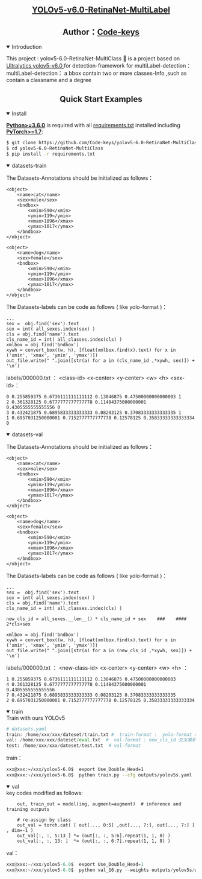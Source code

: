 
## <div align="center"><a href="https://xiaoxiaochenxu.top">YOLOv5-v6.0-RetinaNet-MultiLabel<br></a></div>
## <div align="center">Author：<a href="https://github.com/Code-keys/yolov5-6.0-RetinaNet-MultiClass">Code-keys<br></a></div>

<details open>
<summary>Introduction</summary>
<p>
This project :  yolov5-6.0-RetinaNet-MultiClass 🚀 is a project based on <a href="https://github.com/ultralytics/yolov5">Ultralytics yolov5-v6.0 </a> for detection-framework for multiLabel-detection： <br>
multiLabel-detection：  a bbox contain two or more classes-Info ,such as contain a classname and a degree <br>
</p>
</details>



## <div align="center">Quick Start Examples</div>

<details open>
<summary>Install</summary>

[**Python>=3.6.0**](https://www.python.org/) is required with all
[requirements.txt](https://github.com/ultralytics/yolov5/blob/master/requirements.txt) installed including
[**PyTorch>=1.7**](https://pytorch.org/get-started/locally/):
<!-- $ sudo apt update && apt install -y libgl1-mesa-glx libsm6 libxext6 libxrender-dev -->

```bash
$ git clone https://github.com/Code-keys/yolov5-6.0-RetinaNet-MultiClass
$ cd yolov5-6.0-RetinaNet-MultiClass
$ pip install -r requirements.txt
```

</details>

<details open>
<summary>datasets-train</summary>

The Datasets-Annotations should be initialized as follows： 

	<object>
		<name>cat</name>
		<sex>male</sex>
		<bndbox>
			<xmin>590</xmin>
			<ymin>119</ymin>
			<xmax>1896</xmax>
			<ymax>1017</ymax>
		</bndbox>
	</object>	

    <object>
		<name>dog</name>
		<sex>female</sex>
		<bndbox>
			<xmin>590</xmin>
			<ymin>119</ymin>
			<xmax>1896</xmax>
			<ymax>1017</ymax>
		</bndbox>
	</object>


The Datasets-labels can be code as follows ( like yolo-format )： 

    ...
    sex =  obj.find('sex').text  
    sex = int( all_sexes.index(sex) )  
    cls = obj.find('name').text
    cls_name_id = int( all_classes.index(cls) )   
    xmlbox = obj.find('bndbox')
    xywh = convert_box((w, h), [float(xmlbox.find(x).text) for x in ('xmin', 'xmax', 'ymin', 'ymax')])  
    out_file.write(" ".join([str(a) for a in (cls_name_id ,*xywh, sex)]) + '\n')

labels/000000.txt ： \<class-id> \<x-center> \<y-center> \<w> \<h> \<sex-id>：

    0 0.255859375 0.6736111111111112 0.13046875 0.47500000000000003 1
    2 0.361328125 0.6777777777777778 0.11484375000000001 0.4305555555555556 0
    3 0.432421875 0.6895833333333333 0.08203125 0.37083333333333335 1
    1 0.6957031250000001 0.7152777777777778 0.12578125 0.35833333333333334 0


</details>

<details open>
<summary>datasets-val</summary>

The Datasets-Annotations should be initialized as follows： 

	<object>
		<name>cat</name>
		<sex>male</sex>
		<bndbox>
			<xmin>590</xmin>
			<ymin>119</ymin>
			<xmax>1896</xmax>
			<ymax>1017</ymax>
		</bndbox>
	</object>	

    <object>
		<name>dog</name>
		<sex>female</sex>
		<bndbox>
			<xmin>590</xmin>
			<ymin>119</ymin>
			<xmax>1896</xmax>
			<ymax>1017</ymax>
		</bndbox>
	</object>


The Datasets-labels can be code as follows ( like yolo-format )： 

    ...
    sex =  obj.find('sex').text  
    sex = int( all_sexes.index(sex) )  
    cls = obj.find('name').text
    cls_name_id = int( all_classes.index(cls) )   

    new_cls_id = all_sexes.__len__() * cls_name_id + sex    ###    ####  2*cls+sex

    xmlbox = obj.find('bndbox')
    xywh = convert_box((w, h), [float(xmlbox.find(x).text) for x in ('xmin', 'xmax', 'ymin', 'ymax')])  
    out_file.write(" ".join([str(a) for a in (new_cls_id ,*xywh, sex)]) + '\n') 

labels/000000.txt ： \<new-class-id> \<x-center> \<y-center> \<w> \<h> ：

    1 0.255859375 0.6736111111111112 0.13046875 0.47500000000000003 
    4 0.361328125 0.6777777777777778 0.11484375000000001 0.4305555555555556  
    7 0.432421875 0.6895833333333333 0.08203125 0.37083333333333335  
    2 0.6957031250000001 0.7152777777777778 0.12578125 0.35833333333333334  
 
</details>

<details open>
<summary>train</summary> 
Train with ours YOLOv5   

```python 
# datasets.yaml
train: /home/xxx/xxx/dateset/train.txt #  train-format :  yolo-format append a sex-id
val: /home/xxx/xxx/dateset/eval.txt  #  val-format : new_cls_id 交叉乘积结果
test: /home/xxx/xxx/dateset/test.txt  # val-format 
``` 
train：
```sh 
xxx@xxx:~/xxx/yolov5-6.0$  export Use_Double_Head=1
xxx@xxx:~/xxx/yolov5-6.0$  python train.py --cfg outputs/yolov5s.yaml --data datasets.yaml 
``` 
</details>



<details open>
<summary>val</summary>
key codes modified as follows:

        out, train_out = model(img, augment=augment)  # inference and training outputs  

        # re-assign by class
        out_val = torch.cat( [ out[..., 0:5] ,out[..., 7:], out[..., 7:] ] , dim=-1 )
        out_val[:, :, 5:13 ] *= (out[:, :, 5:6].repeat(1, 1, 8) )
        out_val[:, :, 13: ]  *= (out[:, :, 6:7].repeat(1, 1, 8) )
val：
```python
xxx@xxx:~/xxx/yolov5-6.0$  export Use_Double_Head=1
xxx@xxx:~/xxx/yolov5-6.0$  python val_16.py --weights outputs/yolov5s/weights/best.pt --data datasets.yaml 
```
</details>
